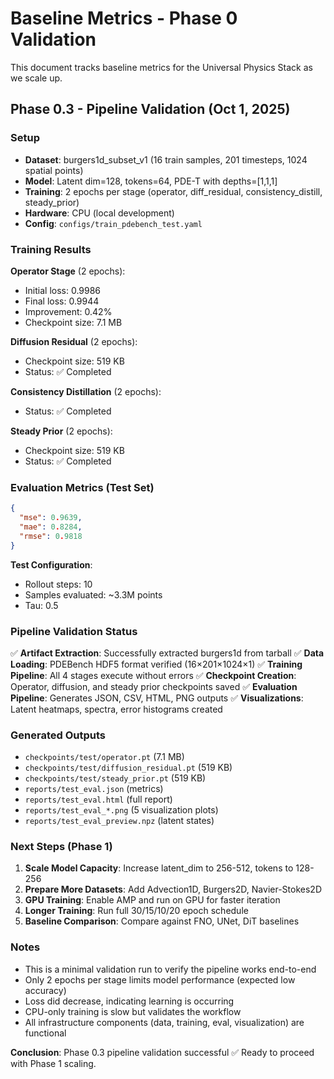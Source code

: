 # Baseline Metrics - Phase 0 Validation

This document tracks baseline metrics for the Universal Physics Stack as we scale up.

## Phase 0.3 - Pipeline Validation (Oct 1, 2025)

### Setup
- **Dataset**: burgers1d_subset_v1 (16 train samples, 201 timesteps, 1024 spatial points)
- **Model**: Latent dim=128, tokens=64, PDE-T with depths=[1,1,1]
- **Training**: 2 epochs per stage (operator, diff_residual, consistency_distill, steady_prior)
- **Hardware**: CPU (local development)
- **Config**: `configs/train_pdebench_test.yaml`

### Training Results

**Operator Stage** (2 epochs):
- Initial loss: 0.9986
- Final loss: 0.9944
- Improvement: 0.42%
- Checkpoint size: 7.1 MB

**Diffusion Residual** (2 epochs):
- Checkpoint size: 519 KB
- Status: ✅ Completed

**Consistency Distillation** (2 epochs):
- Status: ✅ Completed

**Steady Prior** (2 epochs):
- Checkpoint size: 519 KB
- Status: ✅ Completed

### Evaluation Metrics (Test Set)

```json
{
  "mse": 0.9639,
  "mae": 0.8284,
  "rmse": 0.9818
}
```

**Test Configuration**:
- Rollout steps: 10
- Samples evaluated: ~3.3M points
- Tau: 0.5

### Pipeline Validation Status

✅ **Artifact Extraction**: Successfully extracted burgers1d from tarball
✅ **Data Loading**: PDEBench HDF5 format verified (16×201×1024×1)
✅ **Training Pipeline**: All 4 stages execute without errors
✅ **Checkpoint Creation**: Operator, diffusion, and steady prior checkpoints saved
✅ **Evaluation Pipeline**: Generates JSON, CSV, HTML, PNG outputs
✅ **Visualizations**: Latent heatmaps, spectra, error histograms created

### Generated Outputs

- `checkpoints/test/operator.pt` (7.1 MB)
- `checkpoints/test/diffusion_residual.pt` (519 KB)
- `checkpoints/test/steady_prior.pt` (519 KB)
- `reports/test_eval.json` (metrics)
- `reports/test_eval.html` (full report)
- `reports/test_eval_*.png` (5 visualization plots)
- `reports/test_eval_preview.npz` (latent states)

### Next Steps (Phase 1)

1. **Scale Model Capacity**: Increase latent_dim to 256-512, tokens to 128-256
2. **Prepare More Datasets**: Add Advection1D, Burgers2D, Navier-Stokes2D
3. **GPU Training**: Enable AMP and run on GPU for faster iteration
4. **Longer Training**: Run full 30/15/10/20 epoch schedule
5. **Baseline Comparison**: Compare against FNO, UNet, DiT baselines

### Notes

- This is a minimal validation run to verify the pipeline works end-to-end
- Only 2 epochs per stage limits model performance (expected low accuracy)
- Loss did decrease, indicating learning is occurring
- CPU-only training is slow but validates the workflow
- All infrastructure components (data, training, eval, visualization) are functional

**Conclusion**: Phase 0.3 pipeline validation successful ✅
Ready to proceed with Phase 1 scaling.

